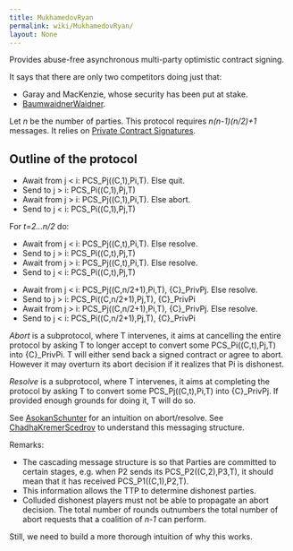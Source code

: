 ```yaml
---
title: MukhamedovRyan
permalink: wiki/MukhamedovRyan/
layout: None
---
```


Provides abuse-free asynchronous multi-party optimistic contract
signing.

It says that there are only two competitors doing just that:

-   Garay and MacKenzie, whose security has been put at stake.
-   [BaumwaidnerWaidner](/wiki/BaumwaidnerWaidner "wikilink").

Let *n* be the number of parties. This protocol requires *n(n-1)(n/2)+1*
messages. It relies on [Private Contract
Signatures](/wiki/Private_Contract_Signatures "wikilink").

Outline of the protocol
-----------------------

-   Await from j &lt; i: PCS\_Pj((C,1),Pi,T). Else quit.
-   Send to j &gt; i: PCS\_Pi((C,1),Pj,T)
-   Await from j &gt; i: PCS\_Pj((C,1),Pi,T). Else abort.
-   Send to j &lt; i: PCS\_Pi((C,1),Pj,T)

For *t=2...n/2* do:

-   Await from j &lt; i: PCS\_Pj((C,t),Pi,T). Else resolve.
-   Send to j &gt; i: PCS\_Pi((C,t),Pj,T)
-   Await from j &gt; i: PCS\_Pj((C,t),Pi,T). Else resolve.
-   Send to j &lt; i: PCS\_Pi((C,t),Pj,T)

<!-- -->

-   Await from j &lt; i: PCS\_Pj((C,n/2+1),Pi,T), {C}\_PrivPj.
    Else resolve.
-   Send to j &gt; i: PCS\_Pi((C,n/2+1),Pj,T), {C}\_PrivPi
-   Await from j &gt; i: PCS\_Pj((C,n/2+1),Pi,T), {C}\_PrivPj.
    Else resolve.
-   Send to j &lt; i: PCS\_Pi((C,n/2+1),Pj,T), {C}\_PrivPi

*Abort* is a subprotocol, where T intervenes, it aims at cancelling the
entire protocol by asking T to longer accept to convert some
PCS\_Pi((C,t),Pj,T) into {C}\_PrivPi. T will either send back a signed
contract or agree to abort. However it may overturn its abort decision
if it realizes that Pi is dishonest.

*Resolve* is a subprotocol, where T intervenes, it aims at completing
the protocol by asking T to convert some PCS\_Pj((C,t),Pi,T) into
{C}\_PrivPj. If provided enough grounds for doing it, T will do so.

See [AsokanSchunter](/wiki/AsokanSchunter "wikilink") for an intuition on
abort/resolve. See [ChadhaKremerScedrov](/wiki/ChadhaKremerScedrov "wikilink")
to understand this messaging structure.

Remarks:

-   The cascading message structure is so that Parties are committed to
    certain stages, e.g. when P2 sends its PCS\_P2((C,2),P3,T), it
    should mean that it has received PCS\_P1((C,1),P2,T).
-   This information allows the TTP to determine dishonest parties.
-   Colluded dishonest players must not be able to propagate an
    abort decision. The total number of rounds outnumbers the total
    number of abort requests that a coalition of *n-1* can perform.

Still, we need to build a more thorough intuition of why this works.
